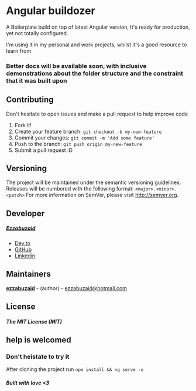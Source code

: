 # Angular buildozer
A Boilerplate build on top of latest Angular version, It's ready for production, yet not totally configured.

I'm using it in my personal and work projects, whilst it's a good resource to learn from

### Better docs will be available soon, with inclusive demonstrations about the folder structure and the constraint that it was built upon


## Contributing
Don't hesitate to open issues and make a pull request to help improve code
1.  Fork it!
2.  Create your feature branch: `git checkout -b my-new-feature`
3.  Commit your changes: `git commit -m 'Add some feature'`
4.  Push to the branch: `git push origin my-new-feature`
5.  Submit a pull request :D
  
## Versioning

The project will be maintained under the semantic versioning guidelines.
Releases will be numbered with the following format:
`<major>.<minor>.<patch>`
For more information on SemVer, please visit http://semver.org.

## Developer
##### [Ezzabuzaid](mailto:ezzabuzaid@hotmail.com)
- [Dev.to](https://dev.to/ezzabuzaid)
- [GitHub](https://github.com/ezzabuzaid)
- [Linkedin](https://www.linkedin.com/in/ezzabuzaid)

## Maintainers
 [**ezzabuzaid**](https://github.com/ezzabuzaid) - (author) - ezzabuzaid@hotmail.com


## License
##### The MIT License (MIT)

## help is welcomed

### Don't heistate to try it

After cloning the project run `npm install && ng serve -o`

##### Built with love <3
<!--stackedit_data:
eyJoaXN0b3J5IjpbLTIxMDE0OTk1ODVdfQ==
-->